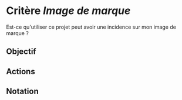 # Critère *Image de marque*
Est-ce qu'utiliser ce projet peut avoir une incidence sur mon image de marque ?

## Objectif


## Actions


## Notation
